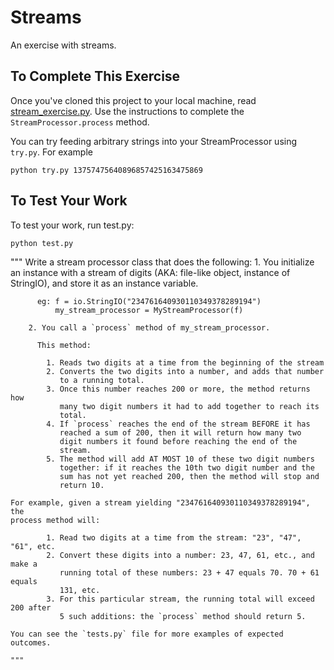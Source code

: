 # Streams

An exercise with streams.

## To Complete This Exercise

Once you've cloned this project to your local machine, read [stream_exercise.py](stream_exercise.py). 
Use the instructions to complete the `StreamProcessor.process` method.

You can try feeding arbitrary strings into your StreamProcessor using `try.py`. For example

```
python try.py 13757475640896857425163475869
```

## To Test Your Work

To test your work, run test.py:

```
python test.py
```
"""
    Write a stream processor class that does the following:
        1. You initialize an instance with a stream of digits
          (AKA: file-like object, instance of StringIO), and
          store it as an instance variable.
        
          eg: f = io.StringIO("234761640930110349378289194")
              my_stream_processor = MyStreamProcessor(f)
              
        2. You call a `process` method of my_stream_processor.
        
          This method:
          
            1. Reads two digits at a time from the beginning of the stream
            2. Converts the two digits into a number, and adds that number
               to a running total.
            3. Once this number reaches 200 or more, the method returns how
               many two digit numbers it had to add together to reach its
               total.
            4. If `process` reaches the end of the stream BEFORE it has
               reached a sum of 200, then it will return how many two
               digit numbers it found before reaching the end of the
               stream.
            5. The method will add AT MOST 10 of these two digit numbers
               together: if it reaches the 10th two digit number and the
               sum has not yet reached 200, then the method will stop and
               return 10.

    For example, given a stream yielding "234761640930110349378289194", the
    process method will:

            1. Read two digits at a time from the stream: "23", "47", "61", etc.
            2. Convert these digits into a number: 23, 47, 61, etc., and  make a
               running total of these numbers: 23 + 47 equals 70. 70 + 61 equals
               131, etc.
            3. For this particular stream, the running total will exceed 200 after
               5 such additions: the `process` method should return 5.

    You can see the `tests.py` file for more examples of expected outcomes.
    
    """
